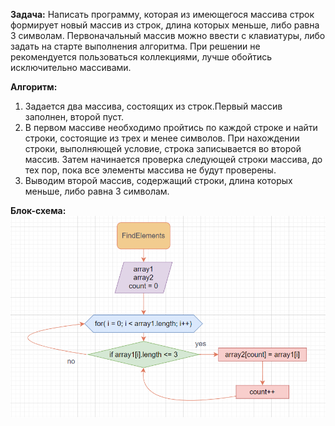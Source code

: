 **Задача:** Написать программу, которая из имеющегося массива строк формирует новый массив из строк, длина которых меньше, либо равна 3 символам. Первоначальный массив можно ввести с клавиатуры, либо задать на старте выполнения алгоритма. При решении не рекомендуется пользоваться коллекциями, лучше обойтись исключительно массивами.

**Алгоритм:** 
1. Задается два массива, состоящих из строк.Первый массив заполнен, второй пуст.
2. В первом массиве необходимо пройтись по каждой строке  и найти строки, состоящие из трех и менее символов. При нахождении строки, выполняющей условие, строка записывается во второй массив. Затем начинается проверка следующей строки массива, до тех пор, пока все элементы массива не будут проверены.
3. Выводим второй массив, содержащий строки, длина которых меньше, либо равна 3 символам.

**Блок-схема:**
![Блок-схема](/Blocks.png)
